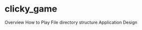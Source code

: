# clicky_game
Overview
How to Play
File directory structure
Application Design


<!--stackedit_data:
eyJoaXN0b3J5IjpbLTEwMTU1NDM2MzFdfQ==
-->